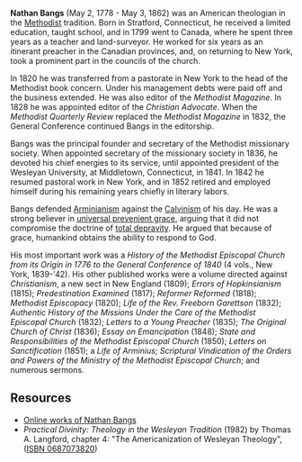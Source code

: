**Nathan Bangs** (May 2, 1778 - May 3, 1862) was an American
theologian in the [Methodist](Methodism "Methodism") tradition.
Born in Stratford, Connecticut, he received a limited education,
taught school, and in 1799 went to Canada, where he spent three
years as a teacher and land-surveyor. He worked for six years as an
itinerant preacher in the Canadian provinces, and, on returning to
New York, took a prominent part in the councils of the church.

In 1820 he was transferred from a pastorate in New York to the head
of the Methodist book concern. Under his management debts were paid
off and the business extended. He was also editor of the
*Methodist Magazine*. In 1828 he was appointed editor of the
*Christian Advocate*. When the *Methodist Quarterly Review*
replaced the *Methodist Magazine* in 1832, the General Conference
continued Bangs in the editorship.

Bangs was the principal founder and secretary of the Methodist
missionary society. When appointed secretary of the missionary
society in 1836, he devoted his chief energies to its service,
until appointed president of the Wesleyan University, at
Middletown, Connecticut, in 1841. In 1842 he resumed pastoral work
in New York, and in 1852 retired and employed himself during his
remaining years chiefly in literary labors.

Bangs defended [Arminianism](Arminianism "Arminianism") against the
[Calvinism](Calvinism "Calvinism") of his day. He was a strong
believer in
[universal prevenient grace](Universal_prevenient_grace "Universal prevenient grace"),
arguing that it did not compromise the doctrine of
[total depravity](Total_depravity "Total depravity"). He argued
that because of grace, humankind obtains the ability to respond to
God.

His most important work was a
*History of the Methodist Episcopal Church from its Origin in 1776 to the General Conference of 1840*
(4 vols., New York, 1839-'42). His other published works were a
volume directed against *Christianism*, a new sect in New England
(1809); *Errors of Hopkinsianism* (1815); *Predestination Examined*
(1817); *Reformer Reformed* (1818); *Methodist Episcopacy* (1820);
*Life of the Rev. Freeborn Garettson* (1832);
*Authentic History of the Missions Under the Care of the Methodist Episcopal Church*
(1832); *Letters to a Young Preacher* (1835);
*The Original Church of Christ* (1836); *Essay on Emancipation*
(1848);
*State and Responsibilities of the Methodist Episcopal Church*
(1850); *Letters on Sanctification* (1851); a *Life of Arminius*;
*Scriptural Vindication of the Orders and Powers of the Ministry of the Methodist Episcopal Church*;
and numerous sermons.

## Resources

-   [Online works of Nathan Bangs](http://www.ccel.org/b/bangs/)
-   *Practical Divinity: Theology in the Wesleyan Tradition* (1982)
    by Thomas A. Langford, chapter 4: "The Americanization of Wesleyan
    Theology",
    ([ISBN 0687073820](http://www.theopedia.com/Special:BookSources/0687073820))




